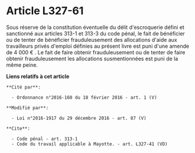 # Article L327-61

Sous réserve de la constitution éventuelle du délit d'escroquerie défini et sanctionné aux articles 313-1 et 313-3 du code
pénal, le fait de bénéficier ou de tenter de bénéficier frauduleusement des allocations d'aide aux travailleurs privés
d'emploi définies au présent livre est puni d'une amende de 4 000 € . Le fait de faire obtenir frauduleusement ou de tenter
de faire obtenir frauduleusement les allocations susmentionnées est puni de la même peine.

**Liens relatifs à cet article**

	**Cité par**:

	  - Ordonnance n°2016-160 du 18 février 2016 - art. 1 (V)

	**Modifié par**:

	  - Loi n°2016-1917 du 29 décembre 2016 - art. 87 (V)

	**Cite**:

	  - Code pénal - art. 313-1
	  - Code du travail applicable à Mayotte. - art. L327-41 (VD)
